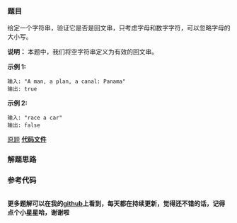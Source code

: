 ### 题目
给定一个字符串，验证它是否是回文串，只考虑字母和数字字符，可以忽略字母的大小写。

**说明：** 本题中，我们将空字符串定义为有效的回文串。

**示例 1:**

    
    
    输入: "A man, a plan, a canal: Panama"
    输出: true
    

**示例 2:**

    
    
    输入: "race a car"
    输出: false
    

[原题](https://leetcode-cn.com/problems/valid-palindrome/)    **[代码文件]()**


### 解题思路




### 参考代码

```go


```




**更多题解可以在我的[github](https://github.com/LZH139/leetcode_Go)上看到，每天都在持续更新，觉得还不错的话，记得点个小星星哈，谢谢啦**
